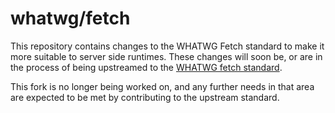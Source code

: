 # whatwg/fetch

This repository contains changes to the WHATWG Fetch standard to make it more suitable to server side runtimes.
These changes will soon be, or are in the process of being upstreamed to the [WHATWG fetch standard](https://fetch.spec.whatwg.org/).

This fork is no longer being worked on, and any further needs in that area are expected to be met by contributing to the upstream standard.

